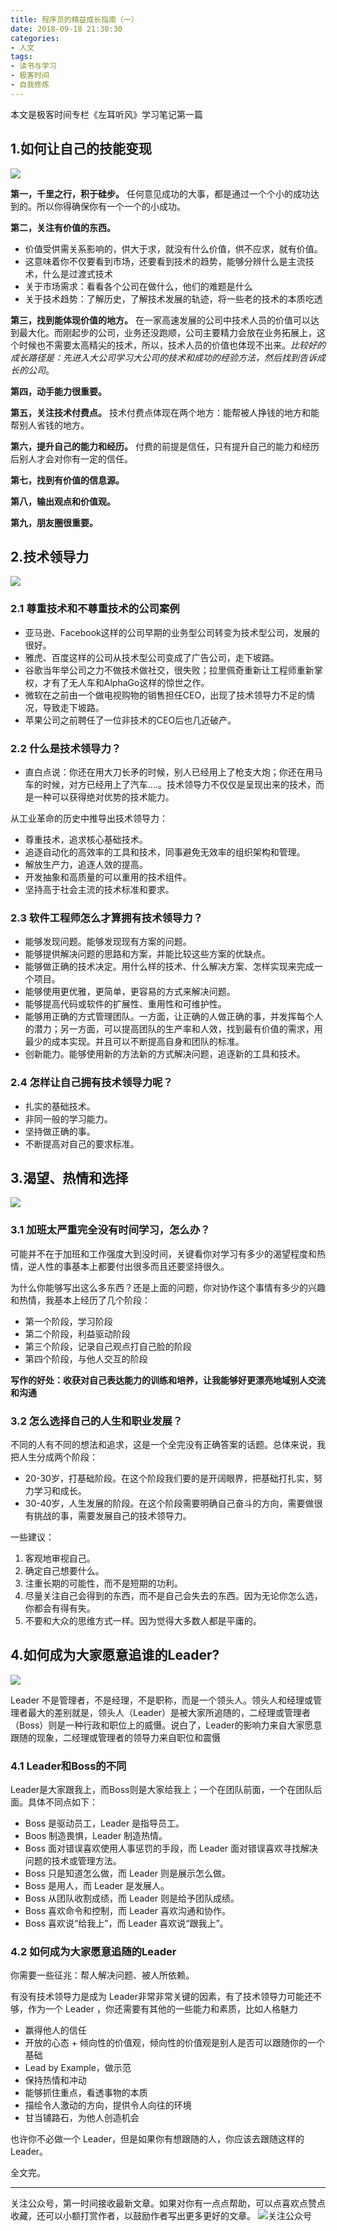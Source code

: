 ```yaml
---
title: 程序员的精益成长指南（一）
date: 2018-09-18 21:30:30
categories:
- 人文
tags:
- 读书与学习
- 极客时间
- 自我修炼
---
```


本文是极客时间专栏《左耳听风》学习笔记第一篇
<!-- more -->
## 1.如何让自己的技能变现

![](https://static.xmt.cn/c4a9e50c74574d518e19106f4a156335.png)

**第一，千里之行，积于硅步。** 任何意见成功的大事，都是通过一个个小的成功达到的。所以你得确保你有一个一个的小成功。

**第二，关注有价值的东西。**

- 价值受供需关系影响的，供大于求，就没有什么价值，供不应求，就有价值。
- 这意味着你不仅要看到市场，还要看到技术的趋势，能够分辨什么是主流技术，什么是过渡式技术
- 关于市场需求：看看各个公司在做什么，他们的难题是什么
- 关于技术趋势：了解历史，了解技术发展的轨迹，将一些老的技术的本质吃透

**第三，找到能体现价值的地方。** 在一家高速发展的公司中技术人员的价值可以达到最大化。而刚起步的公司，业务还没跑顺，公司主要精力会放在业务拓展上，这个时候也不需要太高精尖的技术，所以，技术人员的价值也体现不出来。*比较好的成长路径是：先进入大公司学习大公司的技术和成功的经验方法，然后找到告诉成长的公司*。

**第四，动手能力很重要。**

**第五，关注技术付费点。** 技术付费点体现在两个地方：能帮被人挣钱的地方和能帮别人省钱的地方。

**第六，提升自己的能力和经历。** 付费的前提是信任，只有提升自己的能力和经历后别人才会对你有一定的信任。

**第七，找到有价值的信息源。**

**第八，输出观点和价值观。**

**第九，朋友圈很重要。**

## 2.技术领导力

![](https://static.xmt.cn/5c4a95f964fa4287922bbe7b580e1056.png)

### 2.1 尊重技术和不尊重技术的公司案例
- 亚马逊、Facebook这样的公司早期的业务型公司转变为技术型公司，发展的很好。
- 雅虎、百度这样的公司从技术型公司变成了广告公司，走下坡路。
- 谷歌当年举公司之力不做技术做社交，很失败；拉里佩奇重新让工程师重新掌权，才有了无人车和AlphaGo这样的惊世之作。
- 微软在之前由一个做电视购物的销售担任CEO，出现了技术领导力不足的情况，导致走下坡路。
- 苹果公司之前聘任了一位非技术的CEO后也几近破产。

### 2.2 什么是技术领导力？

- 直白点说：你还在用大刀长矛的时候，别人已经用上了枪支大炮；你还在用马车的时候，对方已经用上了汽车....。技术领导力不仅仅是呈现出来的技术，而是一种可以获得绝对优势的技术能力。

从工业革命的历史中推导出技术领导力：
- 尊重技术，追求核心基础技术。
- 追逐自动化的高效率的工具和技术，同事避免无效率的组织架构和管理。
- 解放生产力，追逐人效的提高。
- 开发抽象和高质量的可以重用的技术组件。
- 坚持高于社会主流的技术标准和要求。

### 2.3 软件工程师怎么才算拥有技术领导力？
- 能够发现问题。能够发现现有方案的问题。
- 能够提供解决问题的思路和方案，并能比较这些方案的优缺点。
- 能够做正确的技术决定。用什么样的技术、什么解决方案、怎样实现来完成一个项目。
- 能够使用更优雅，更简单，更容易的方式来解决问题。
- 能够提高代码或软件的扩展性、重用性和可维护性。
- 能够用正确的方式管理团队。一方面，让正确的人做正确的事，并发挥每个人的潜力；另一方面，可以提高团队的生产率和人效，找到最有价值的需求，用最少的成本实现。并且可以不断提高自身和团队的标准。
- 创新能力。能够使用新的方法新的方式解决问题，追逐新的工具和技术。

### 2.4 怎样让自己拥有技术领导力呢？
- 扎实的基础技术。
- 非同一般的学习能力。
- 坚持做正确的事。
- 不断提高对自己的要求标准。

## 3.渴望、热情和选择

![](https://static.xmt.cn/1c529c9bfc264d5a8283526083def75c.png)

### 3.1 加班太严重完全没有时间学习，怎么办？

可能并不在于加班和工作强度大到没时间，关键看你对学习有多少的渴望程度和热情，逆人性的事基本上都要付出很多而且还要坚持很久。

为什么你能够写出这么多东西？还是上面的问题，你对协作这个事情有多少的兴趣和热情，我基本上经历了几个阶段：
- 第一个阶段，学习阶段
- 第二个阶段，利益驱动阶段
- 第三个阶段，记录自己观点打自己脸的阶段
- 第四个阶段，与他人交互的阶段

**写作的好处：收获对自己表达能力的训练和培养，让我能够好更漂亮地域别人交流和沟通**

### 3.2 怎么选择自己的人生和职业发展？

不同的人有不同的想法和追求，这是一个全完没有正确答案的话题。总体来说，我把人生分成两个阶段：
- 20-30岁，打基础阶段。在这个阶段我们要的是开阔眼界，把基础打扎实，努力学习和成长。
- 30-40岁，人生发展的阶段。在这个阶段需要明确自己奋斗的方向，需要做很有挑战的事，需要发展自己的技术领导力。

一些建议：
1. 客观地审视自己。
2. 确定自己想要什么。
3. 注重长期的可能性，而不是短期的功利。
4. 尽量关注自己会得到的东西，而不是自己会失去的东西。因为无论你怎么选，你都会有得有失。
5. 不要和大众的思维方式一样。因为觉得大多数人都是平庸的。

## 4.如何成为大家愿意追谁的Leader?

![](https://static.xmt.cn/946a3841ec4644e08cbc255e4eefbaa4.png)

Leader 不是管理者，不是经理，不是职称，而是一个领头人。领头人和经理或管理者最大的差别就是，领头人（Leader）是被大家所追随的，二经理或管理者（Boss）则是一种行政和职位上的威慑。说白了，Leader的影响力来自大家愿意跟随的现象，二经理或管理者的领导力来自职位和震慑

### 4.1 Leader和Boss的不同

Leader是大家跟我上，而Boss则是大家给我上；一个在团队前面，一个在团队后面。具体不同点如下：
- Boss 是驱动员工，Leader 是指导员工。
- Boos 制造畏惧，Leader 制造热情。
- Boss 面对错误喜欢使用人事惩罚的手段，而 Leader 面对错误喜欢寻找解决问题的技术或管理方法。
- Boss 只是知道怎么做，而 Leader 则是展示怎么做。
- Boss 是用人，而 Leader 是发展人。
- Boss 从团队收割成绩，而 Leader 则是给予团队成绩。
- Boss 喜欢命令和控制，而 Leader 喜欢沟通和协作。
- Boss 喜欢说“给我上”，而 Leader 喜欢说“跟我上”。

### 4.2 如何成为大家愿意追随的Leader

你需要一些征兆：帮人解决问题、被人所依赖。

有没有技术领导力是成为 Leader非常非常关键的因素，有了技术领导力可能还不够，作为一个 Leader ，你还需要有其他的一些能力和素质，比如人格魅力
- 赢得他人的信任
- 开放的心态 + 倾向性的价值观，倾向性的价值观是别人是否可以跟随你的一个基础
- Lead by Example，做示范
- 保持热情和冲动
- 能够抓住重点，看透事物的本质
- 描绘令人激动的方向，提供令人向往的环境
- 甘当铺路石，为他人创造机会

也许你不必做一个 Leader，但是如果你有想跟随的人，你应该去跟随这样的 Leader。

全文完。

*************
关注公众号，第一时间接收最新文章。如果对你有一点点帮助，可以点喜欢点赞点收藏，还可以小额打赏作者，以鼓励作者写出更多更好的文章。
![关注公众号](https://i.loli.net/2019/11/06/SdgA4QFiTzMeHyI.jpg)